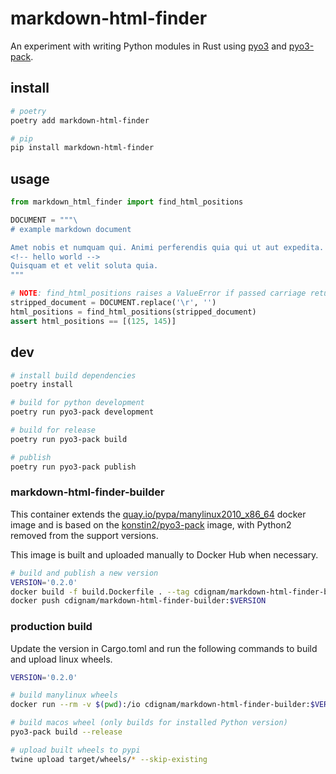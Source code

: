 # markdown-html-finder
An experiment with writing Python modules in Rust using [pyo3](https://github.com/PyO3/pyo3) and [pyo3-pack](https://github.com/PyO3/pyo3-pack).

## install

```bash
# poetry
poetry add markdown-html-finder

# pip
pip install markdown-html-finder
```

## usage

```python
from markdown_html_finder import find_html_positions

DOCUMENT = """\
# example markdown document

Amet nobis et numquam qui. Animi perferendis quia qui ut aut expedita. Ut eveniet quia quaerat.
<!-- hello world -->
Quisquam et et velit soluta quia.
"""

# NOTE: find_html_positions raises a ValueError if passed carriage returns `\r`
stripped_document = DOCUMENT.replace('\r', '')
html_positions = find_html_positions(stripped_document)
assert html_positions == [(125, 145)]
```

## dev
```bash
# install build dependencies
poetry install

# build for python development
poetry run pyo3-pack development

# build for release
poetry run pyo3-pack build

# publish
poetry run pyo3-pack publish
```

### markdown-html-finder-builder
This container extends the [quay.io/pypa/manylinux2010_x86_64](https://quay.io/pypa/manylinux2010_x86_64) docker image and is based on the [konstin2/pyo3-pack](https://hub.docker.com/r/konstin2/pyo3-pack) image, with Python2 removed from the support versions.

This image is built and uploaded manually to Docker Hub when necessary.

```bash
# build and publish a new version
VERSION='0.2.0'
docker build -f build.Dockerfile . --tag cdignam/markdown-html-finder-builder:$VERSION
docker push cdignam/markdown-html-finder-builder:$VERSION
```

### production build
Update the version in Cargo.toml and run the following commands to build and upload linux wheels.

```bash
VERSION='0.2.0'

# build manylinux wheels 
docker run --rm -v $(pwd):/io cdignam/markdown-html-finder-builder:$VERSION   build --release

# build macos wheel (only builds for installed Python version)
pyo3-pack build --release

# upload built wheels to pypi
twine upload target/wheels/* --skip-existing
```
